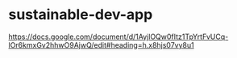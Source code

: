 # sustainable-dev-app
https://docs.google.com/document/d/1AyjlOQw0fItz1TpYrtFvUCq-lOr6kmxGv2hhwO9AjwQ/edit#heading=h.x8hjs07vy8u1
